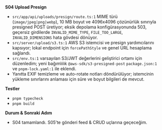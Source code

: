 **S04 Upload Presign**
- `src/app/api/uploads/presign/route.ts:1` MIME türü (`image/jpeg|png|webp`), 10 MB boyut ve 4096x4096 çözünürlük sınırıyla presigned POST üretiyor; eksik depolama konfigürasyonunda 503, geçersiz girdilerde `INVALID_MIME_TYPE`, `FILE_TOO_LARGE`, `INVALID_DIMENSIONS` hata gövdesi dönüyor.
- `src/server/upload/s3.ts:1` AWS S3 istemcisi ve presign yardımcılarını kapsıyor; lokal endpoint için `forcePathStyle` ve genel URL hesaplama sağlandı.
- `src/env.ts:1` varsayılan S3/JWT değerlerini geliştirici ortamı için düzenledim; yeni bağımlılık `@aws-sdk/s3-presigned-post` `package.json:1` ve `pnpm-lock.yaml:1` ile eklendi.
- Yanıtta EXIF temizleme ve auto-rotate notları döndürülüyor; istemcinin yükleme sınırlarını anlaması için süre ve boyut bilgileri de mevcut.

**Testler**
- `pnpm typecheck`
- `pnpm build`

**Durum & Sonraki Adım**
- S04 tamamlandı. S05’te gönderi feed & CRUD uçlarına geçeceğim.
